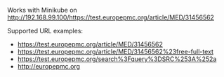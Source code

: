 Works with Minikube on http://192.168.99.100/https://test.europepmc.org/article/MED/31456562

Supported URL examples:

- https://test.europepmc.org/article/MED/31456562
- https://test.europepmc.org/article/MED/31456562%23free-full-text
- https://test.europepmc.org/search%3Fquery%3DSRC%253A%252a
- http://europepmc.org
